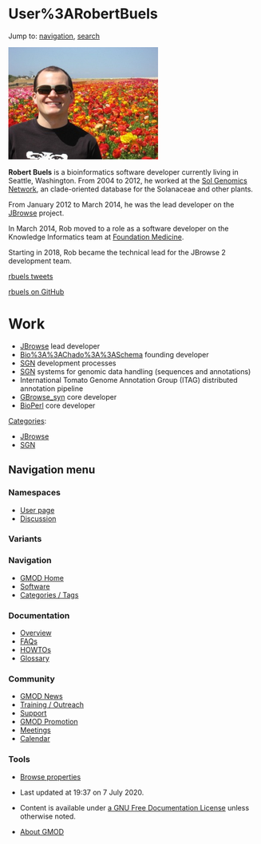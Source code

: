 



<span id="top"></span>




# <span dir="auto">User%3ARobertBuels</span>






Jump to: [navigation](#mw-navigation), [search](#p-search)


<a href="File:Rbuels_and_pretty_flowers.jpg" class="image"><img
src="https://raw.githubusercontent.com/GMOD/gmod.github.io/main/mediawiki/images/thumb/f/fa/Rbuels_and_pretty_flowers.jpg/300px-Rbuels_and_pretty_flowers.jpg"
srcset="https://raw.githubusercontent.com/GMOD/gmod.github.io/main/mediawiki/images/thumb/f/fa/Rbuels_and_pretty_flowers.jpg/450px-Rbuels_and_pretty_flowers.jpg 1.5x, https://raw.githubusercontent.com/GMOD/gmod.github.io/main/mediawiki/images/thumb/f/fa/Rbuels_and_pretty_flowers.jpg/600px-Rbuels_and_pretty_flowers.jpg 2x"
width="300" height="225" alt="Rbuels and pretty flowers.jpg" /></a>

**Robert Buels** is a bioinformatics software developer currently living
in Seattle, Washington. From 2004 to 2012, he worked at the
<a href="http://solgenomics.net" class="external text"
rel="nofollow">Sol Genomics Network</a>, an clade-oriented database for
the Solanaceae and other plants.

From January 2012 to March 2014, he was the lead developer on the
[JBrowse](JBrowse.1 "JBrowse") project.

In March 2014, Rob moved to a role as a software developer on the
Knowledge Informatics team at
<a href="http://foundationmedicine.com" class="external text"
rel="nofollow">Foundation Medicine</a>.

Starting in 2018, Rob became the technical lead for the JBrowse 2
development team.

<a href="http://twitter.com/rbuels" class="external text"
rel="nofollow">rbuels tweets</a>

<a href="http://github.com/rbuels" class="external text"
rel="nofollow">rbuels on GitHub</a>

# <span id="Work" class="mw-headline">Work</span>

- [JBrowse](JBrowse.1 "JBrowse") lead developer
- [Bio%3A%3AChado%3A%3ASchema](Bio%3A%3AChado%3A%3ASchema "Bio%3A%3AChado%3A%3ASchema") founding
  developer
- <a href="http://solgenomics.net" class="external text"
  rel="nofollow">SGN</a> development processes
- <a href="http://solgenomics.net" class="external text"
  rel="nofollow">SGN</a> systems for genomic data handling (sequences
  and annotations)
- International Tomato Genome Annotation Group (ITAG) distributed
  annotation pipeline
- [GBrowse_syn](GBrowse_syn.1 "GBrowse syn") core developer
- <a href="http://bioperl.org" class="external text"
  rel="nofollow">BioPerl</a> core developer




[Categories](Special%3ACategories "Special%3ACategories"):

- [JBrowse](Category%3AJBrowse "Category%3AJBrowse")
- [SGN](Category%3ASGN "Category%3ASGN")






## Navigation menu



### Namespaces

- <span id="ca-nstab-user"><a href="User%3ARobertBuels" accesskey="c"
  title="View the user page [c]">User page</a></span>
- <span id="ca-talk"><a href="User_talk%3ARobertBuels" accesskey="t"
  title="Discussion about the content page [t]">Discussion</a></span>


### 

### Variants[](#)








<a href="Main_Page"
style="background-image: url(../images/GMOD-cogs.png);"
title="Visit the main page"></a>


### Navigation



- <span id="n-GMOD-Home">[GMOD Home](Main_Page)</span>
- <span id="n-Software">[Software](GMOD_Components)</span>
- <span id="n-Categories-.2F-Tags">[Categories /
  Tags](Categories)</span>




### Documentation



- <span id="n-Overview">[Overview](Overview)</span>
- <span id="n-FAQs">[FAQs](Category%3AFAQ)</span>
- <span id="n-HOWTOs">[HOWTOs](Category%3AHOWTO)</span>
- <span id="n-Glossary">[Glossary](Glossary)</span>




### Community



- <span id="n-GMOD-News">[GMOD News](GMOD_News)</span>
- <span id="n-Training-.2F-Outreach">[Training /
  Outreach](Training_and_Outreach)</span>
- <span id="n-Support">[Support](Support)</span>
- <span id="n-GMOD-Promotion">[GMOD Promotion](GMOD_Promotion)</span>
- <span id="n-Meetings">[Meetings](Meetings)</span>
- <span id="n-Calendar">[Calendar](Calendar)</span>




### Tools

- <span id="t-smwbrowselink"><a href="Special%3ABrowse/User%3ARobertBuels" rel="smw-browse">Browse
  properties</a></span>



- <span id="footer-info-lastmod">Last updated at 19:37 on 7 July
  2020.</span>
<!-- - <span id="footer-info-viewcount">55,835 page views.</span> -->
- <span id="footer-info-copyright">Content is available under
  <a href="http://www.gnu.org/licenses/fdl-1.3.html" class="external"
  rel="nofollow">a GNU Free Documentation License</a> unless otherwise
  noted.</span>

<!-- -->

- <span id="footer-places-about">[About
  GMOD](GMOD%3AAbout "GMOD%3AAbout")</span>

<!-- -->





